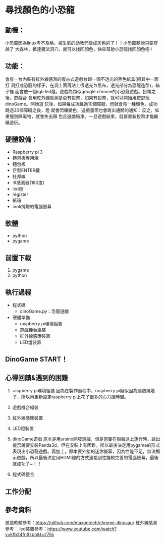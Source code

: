 # 尋找顏⾊的⼩恐⿓
## 動機：
⼩恐⿓因為linux考不及格，被⽣氣的助教們變成灰⾊的了！！⼩恐⿓聽說只要穿越了
⼤森林，抵達魔法洞⽳，就可以找回顏⾊，快來幫助⼩恐⿓找回顏⾊吧！
## 功能：
會有⼀台內裝有紅外線感測的復古式遊戲台跟⼀個不透光的⿊⾊紙盒(把其中⼀⾯打
洞打成恐⿓的樣⼦，在洞上⾯再貼上很透光ㄉ⿊布，透光部分為恐⿓造型)，箱⼦裡
⾯會放⼀個rgb led燈。遊戲為類似google chrome的⼩恐⿓遊戲。投幣之後，遊戲台
會⽤紅外線感測是否有投幣，如果有投幣，就可以開始⽤按鍵玩dinoGame。開始遊
玩後，如果每成功跳過10個障礙，燈就會亮⼀種顏⾊，成功跳過30個障礙之後，燈
就會閃爍變⾊，遊戲畫⾯也會跳出通關的通知：反之，如果撞到障礙物，就會失去顏
⾊且遊戲結束。⼀旦遊戲結束，就要重新投幣才能繼續遊玩。
## 硬體設備：
- Raspberry pi 3
- 麵包板專⽤線
- 麵包板
- 巨型ENTER鍵
- 杜邦線
- IR感測器(180度)
- led燈
- register
- 紙箱
- moli捐贈的電腦螢幕
## 軟體
- python
- pygame
## 前置下載
1. pygame
2. python
## 執行過程
- 程式碼
  - dinoGame.py：恐龍遊戲
- 硬體準備
  - raspberry pi環境組裝
  - 遊戲機台組裝
  - 紅外線感應裝置
  - LED燈裝置
## DinoGame START！
## 心得回饋&遇到的困難
1. raspberry pi環境組裝
因為在製作過程中，raspberry pi疑似因為過熱燒壞了，所以再重新設定raspberry pi上花了很多的心力跟時間。
2. 遊戲機台組裝

3. 紅外線感應裝置

4. LED燈裝置
   
5. dinoGame遊戲
原本是用ursino開發遊戲，但是當要在樹莓派上運行時，跳出提示說要安裝Panda3d，但在安裝上有困難，所以最後決定用pygame的形式表現出小恐龍遊戲。再加上，原本要外接的迷你螢幕，因為性能不足，無法顯示遊戲，所以最後決定用HDMI線的方式連接到性能較完善的電腦螢幕，最後就成功了~！！

6. 程式碼整合

## 工作分配
## 參考資料
遊戲軟體參考：https://github.com/maxontech/chrome-dinosaur
紅外線感測參考：
led裝置參考：https://www.youtube.com/watch?v=kfb34fn9zpo&t=276s
